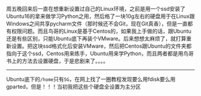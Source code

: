 周五晚回来后一直在想重新设置过自己的Linux环境，之前是用一个ssd安装了Ubuntu16的拿来做学习Python之用，然后格了一块10g左右的硬盘用于在Linux跟Windows之间共享pycharm文件（那时候还不会Git，现在Git真香），但是一直都有权限问题。而且鸟哥的Linux是基于Centos的，如果我上手做的话，跟Ubuntu还是有些区别，只能Ubuntu底下再装个VMware。后来想想太麻烦了，就打算重新设置。把这块ssd格式化后安装VMware，然后把Centos跟Ubuntu的文件夹都指向于这个ssd，Centos用来练手，Ubuntu用来学Python，而且两者都是用鸟哥书上的方法去设置硬盘，于是悲剧来了。。。。
***
Ubuntu底下的`/home`只有`5G`，在网上找了一圈教程发现要么用fdisk要么用gparted，但是！！！当初我把这些个硬盘全设置为主分区